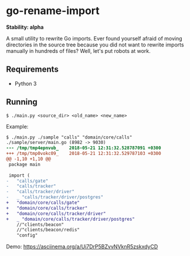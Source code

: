 # go-rename-import

**Stability: alpha**

A small utility to rewrite Go imports. Ever found yourself afraid of moving directories in the source tree because you did not want to rewrite imports manually in hundreds of files? Well, let's put robots at work.

## Requirements

* Python 3

## Running

```
$ ./main.py <source_dir> <old_name> <new_name>
```

Example:

```diff
$ ./main.py ./sample "calls" "domain/core/calls"
./sample/server/main.go (8982 -> 9030)
--- /tmp/tmp4epnvub_	2018-05-21 12:31:32.528787091 +0300
+++ /tmp/tmp0vokc09_	2018-05-21 12:31:32.529787103 +0300
@@ -1,10 +1,10 @@
 package main
 
 import (
-	"calls/gate"
-	"calls/tracker"
-	"calls/tracker/driver"
-	_ "calls/tracker/driver/postgres"
+	"domain/core/calls/gate"
+	"domain/core/calls/tracker"
+	"domain/core/calls/tracker/driver"
+	_ "domain/core/calls/tracker/driver/postgres"
 	//"clients/beacon"
 	//"clients/beacon/redis"
 	"config"
```

Demo: https://asciinema.org/a/Ui7DrP5BZvvNVknR5zskxdyCD
